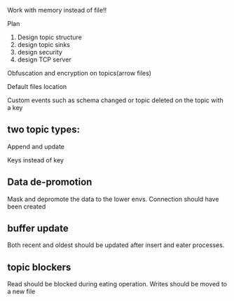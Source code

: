 Work with memory instead of file!!

Plan
1. Design topic structure
2. design topic sinks
3. design security
4. design TCP server


Obfuscation and encryption on topics(arrow files)

Default files location

Custom events such as schema changed or topic deleted on the topic with a key

## two topic types:

Append and update

Keys instead of key


## Data de-promotion

Mask and depromote the data to the lower envs. Connection should have been created

## buffer update

Both recent and oldest should be updated after insert and eater processes.

## topic blockers

Read should be blocked during eating operation. Writes should be moved to a new file